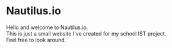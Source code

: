 # Nautilus.io
<p>Hello and welcome to Nautilus.io.<br>
This is just a small website I've created for
my school IST project.<br>
Feel free to look around.</p>

